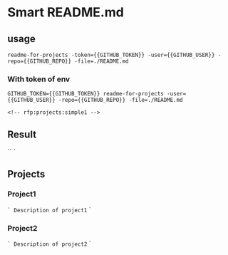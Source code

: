 # Smart README.md

## usage
```
readme-for-projects -token={{GITHUB_TOKEN}} -user={{GITHUB_USER}} -repo={{GITHUB_REPO}} -file=./README.md
```

### With token of env

```
GITHUB_TOKEN={{GITHUB_TOKEN}} readme-for-projects -user={{GITHUB_USER}} -repo={{GITHUB_REPO}} -file=./README.md
```

```
<!-- rfp:projects:simple1 -->
```

## Result
`` `
## Projects

### Project1
`` `
Description of project1
`` `


### Project2
`` `
Description of project2
`` `
```